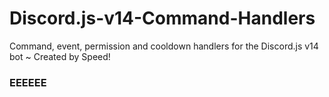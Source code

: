 # Discord.js-v14-Command-Handlers
Command, event, permission and cooldown handlers for the Discord.js v14 bot ~ Created by Speed!

### EEEEEE
